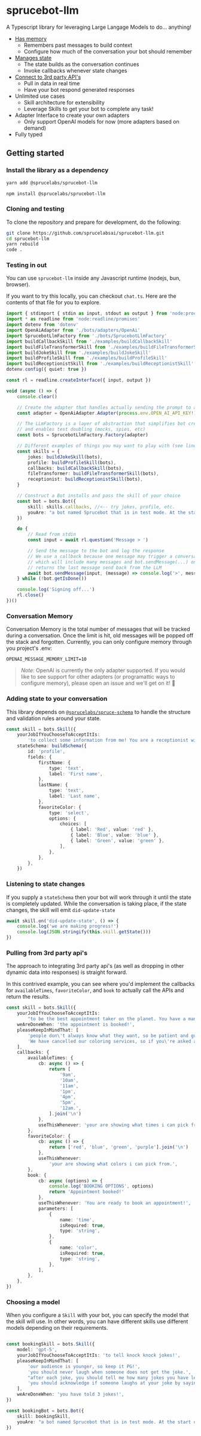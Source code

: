 # sprucebot-llm
A Typescript library for leveraging Large Langage Models to do... anything!

* [Has memory](#memory)
    * Remembers past messages to build context
    * Configure how much of the conversation your bot should remember
* [Manages state](#adding-state-to-your-conversation)
    * The state builds as the conversation continues
    * Invoke callbacks whenever state changes
* [Connect to 3rd party API's](pulling-from-3rd-party-apis)
    * Pull in data in real time
    * Have your bot respond generated responses
* Unlimited use cases
    * Skill architecture for extensibility
    * Leverage Skills to get your bot to complete any task!
* Adapter Interface to create your own adapters
    * Only support OpenAI models for now (more adapters based on demand)
* Fully typed


## Getting started

### Install the library as a dependency

```bash
yarn add @sprucelabs/sprucebot-llm
```

```bash
npm install @sprucelabs/sprucebot-llm
```

### Cloning and testing

To clone the repository and prepare for development, do the following:

```bash
git clone https://github.com/sprucelabsai/sprucebot-llm.git
cd sprucebot-llm
yarn rebuild
code .
```

### Testing in out
You can use `sprucebot-llm` inside any Javascript runtime (nodejs, bun, browser).

If you want to try this locally, you can checkout `chat.ts`. Here are the contents of that file for you to explore.

```ts
import { stdimport { stdin as input, stdout as output } from 'node:process'
import * as readline from 'node:readline/promises'
import dotenv from 'dotenv'
import OpenAiAdapter from './bots/adapters/OpenAi'
import SprucebotLlmFactory from './bots/SprucebotLlmFactory'
import buildCallbackSkill from './examples/buildCallbackSkill'
import buildFileTransformerSkill from './examples/buildFileTransformerSkill'
import buildJokeSkill from './examples/buildJokeSkill'
import buildProfileSkill from './examples/buildProfileSkill'
import buildReceptionistSkill from './examples/buildReceptionistSkill'
dotenv.config({ quiet: true })

const rl = readline.createInterface({ input, output })

void (async () => {
    console.clear()

    // Create the adapter that handles actually sending the prompt to an LLM
    const adapter = OpenAiAdapter.Adapter(process.env.OPEN_AI_API_KEY!)

    // The LLmFactory is a layer of abstraction that simplifies bot creation
    // and enables test doubling (mocks, spies, etc)
    const bots = SprucebotLlmFactory.Factory(adapter)

    // Different examples of things you may want to play with (see line 34)
    const skills = {
        jokes: buildJokeSkill(bots),
        profile: buildProfileSkill(bots),
        callbacks: buildCallbackSkill(bots),
        fileTransformer: buildFileTransformerSkill(bots),
        receptionist: buildReceptionistSkill(bots),
    }

    // Construct a Bot installs and pass the skill of your choice
    const bot = bots.Bot({
        skill: skills.callbacks, //<-- try jokes, profile, etc.
        youAre: "a bot named Sprucebot that is in test mode. At the start of every conversation, you introduce yourself and announce that you are in test mode so I don't get confused! You are both hip and adorable. You say things like, 'Jeepers' and 'Golly' or even 'Jeezey peezy'!",
    })

    do {
        // Read from stdin
        const input = await rl.question('Message > ')

        // Send the message to the bot and log the response
        // We use a callback because one message may trigger a conversation
        // which will include many messages and bot.sendMessage(...) only
        // returns the last message send back from the LLM
        await bot.sendMessage(input, (message) => console.log('>', message))
    } while (!bot.getIsDone())

    console.log('Signing off...')
    rl.close()
})()

```

### Conversation Memory

Conversation Memory is the total number of messages that will be tracked during a conversation. Once the limit is hit, old messages will be popped off the stack and forgotten. Currently, you can only configure memory through you project's .env:

```env
OPENAI_MESSAGE_MEMORY_LIMIT=10
```

> *Note*: OpenAI is currently the only adapter supported. If you would like to see support for other adapters (or programattic ways to configure memory), please open an issue and we'll get on it! 🤘

### Adding state to your conversation
This library depends on [`@sprucelabs/spruce-schema`](https://github.com/sprucelabsai/spruce-schema) to handle the structure and validation rules around your state.
```ts
const skill = bots.Skill({
	yourJobIfYouChooseToAcceptItIs:
		'to collect some information from me! You are a receptionist with 20 years experience and are very focused on getting answers needed to complete my profile',
	stateSchema: buildSchema({
		id: 'profile',
		fields: {
			firstName: {
				type: 'text',
				label: 'First name',
			},
			lastName: {
				type: 'text',
				label: 'Last name',
			},
			favoriteColor: {
				type: 'select',
				options: {
					choices: [
						{ label: 'Red', value: 'red' },
						{ label: 'Blue', value: 'blue' },
						{ label: 'Green', value: 'green' },
					],
				},
			},
		},
	})

```

### Listening to state changes

If you supply a `stateSchema` then your bot will work through it until the state is completely updated. While the conversation is taking place, if the state changes, the skill will emit `did-update-state`

```ts
await skill.on('did-update-state', () => {
	console.log('we are making progress!')
	console.log(JSON.stringify(this.skill.getState()))
})

```
### Pulling from 3rd party api's

The approach to integrating 3rd party api's (as well as dropping in other dynamic data into responses) is straight forward.

In this contrived example, you can see where you'd implement the callbacks for `availableTimes`, `favoriteColor`, and `book` to actually call the APIs and return the results.

```ts
const skill = bots.Skill({
	yourJobIfYouChooseToAcceptItIs:
		"to be the best appointment taker on the planet. You have a many years of experience. You are going to ask me only 2 questions for this practice run. First, you'll ask me to pick an available time. Then, you'll ask me to pick my favorite color (make sure to call the api to see what times and colors i can choose from). After all is said and done, make sure to actually book the appointment!:",
	weAreDoneWhen: 'the appointment is booked!',
	pleaseKeepInMindThat: [
		'people don\'t always know what they want, so be patient and guide them through the process.',
		'We have cancelled our coloring services, so if you\'re asked about them, tell the user we\'ve discontinued them.'
	],
	callbacks: {
		availableTimes: {
			cb: async () => {
				return [
					'9am',
					'10am',
					'11am',
					'1pm',
					'4pm',
					'5pm',
					'12am.',
				].join('\n')
			},
			useThisWhenever: 'your are showing what times i can pick from.',
		},
		favoriteColor: {
			cb: async () => {
				return ['red', 'blue', 'green', 'purple'].join('\n')
			},
			useThisWhenever:
				'your are showing what colors i can pick from.',
		},
		book: {
			cb: async (options) => {
				console.log('BOOKING OPTIONS', options)
				return 'Appointment booked!'
			},
			useThisWhenever: 'You are ready to book an appointment!',
			parameters: [
				{
					name: 'time',
					isRequired: true,
					type: 'string',
				},
				{
					name: 'color',
					isRequired: true,
					type: 'string',
				},
			],
		},
	},
})

```

### Choosing a model

When you configure a `Skill` with your bot, you can specify the model that the skill will use. In other words, you can have different skills use different models depending on their requirements.

```ts

const bookingSkill = bots.Skill({
	model: 'gpt-5',
	yourJobIfYouChooseToAcceptItIs: 'to tell knock knock jokes!',
	pleaseKeepInMindThat: [
		'our audience is younger, so keep it PG!',
		'you should never laugh when someone does not get the joke.',
		"after each joke, you should tell me how many jokes you have left to tell before we're done.",
		'you should acknowledge if someone laughs at your joke by saying "Thanks!" or "Glad you thought that was funny"!',
	],
	weAreDoneWhen: 'you have told 3 jokes!',
})

const bookingBot = bots.Bot({
	skill: bookingSkill,
	youAre: "a bot named Sprucebot that is in test mode. At the start of every conversation, you introduce yourself and announce that you are in test mode so I don't get confused! You are both hip and adorable. You say things like, 'Jeepers' and 'Golly' or even 'Jeezey peezy'!",
})

```
